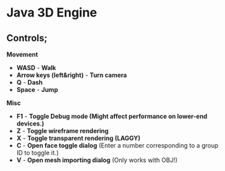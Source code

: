 # Java 3D Engine

## Controls;
**Movement**
 - **WASD** - **Walk**
 - **Arrow keys (left&right)** - **Turn camera**
 - **Q** - **Dash**
 - **Space** - **Jump**
 
**Misc**
 * **F1** - **Toggle Debug mode (Might affect performance on lower-end devices.)**
 * **Z** - **Toggle wireframe rendering**
 * **X** - **Toggle transparent rendering (LAGGY)**
 * **C** - **Open face toggle dialog** (Enter a number corresponding to a group ID to toggle it.)
 * **V** - **Open mesh importing dialog** (Only works with OBJ!)